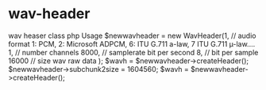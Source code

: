 # wav-header
wav heaser class php
Usage
$newwavheader = new WavHeader(1, // audio format 1: PCM, 2: Microsoft ADPCM, 6: ITU G.711 a-law, 7 ITU G.711 µ-law....  
                              1, // number channels
                              8000, // samplerate bit per second
                              8, // bit per sample
                              16000 // size wav raw data 
                              );
$wavh = $newwavheader->createHeader();
$newwavheader->subchunk2size = 1604560;
$wavh = $newwavheader->createHeader();
